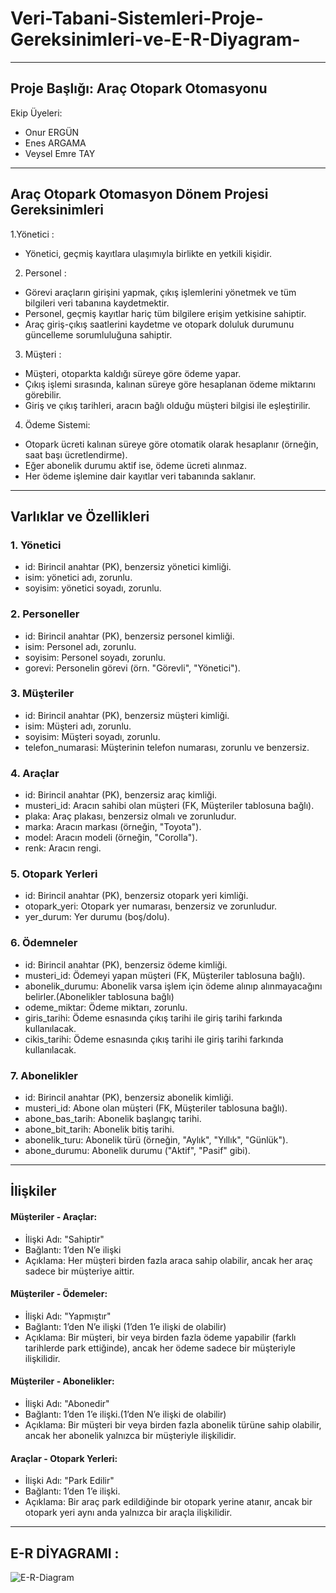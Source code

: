 # Veri-Tabani-Sistemleri-Proje-Gereksinimleri-ve-E-R-Diyagram-
---
## Proje Başlığı: Araç Otopark Otomasyonu
Ekip Üyeleri:
- Onur ERGÜN
- Enes ARGAMA
- Veysel Emre TAY
***
## Araç Otopark Otomasyon Dönem Projesi Gereksinimleri

1.Yönetici :
- Yönetici, geçmiş kayıtlara ulaşımıyla birlikte en yetkili kişidir.

2. Personel :
- Görevi araçların girişini yapmak, çıkış işlemlerini yönetmek ve tüm bilgileri veri tabanına kaydetmektir.
- Personel, geçmiş kayıtlar hariç tüm bilgilere erişim yetkisine sahiptir.
- Araç giriş-çıkış saatlerini kaydetme ve otopark doluluk durumunu güncelleme sorumluluğuna sahiptir.

3. Müşteri :
- Müşteri, otoparkta kaldığı süreye göre ödeme yapar.
- Çıkış işlemi sırasında, kalınan süreye göre hesaplanan ödeme miktarını görebilir.
- Giriş ve çıkış tarihleri, aracın bağlı olduğu müşteri bilgisi ile eşleştirilir.

4. Ödeme Sistemi:
- Otopark ücreti kalınan süreye göre otomatik olarak hesaplanır (örneğin, saat başı ücretlendirme).
- Eğer abonelik durumu aktif ise, ödeme ücreti alınmaz.
- Her ödeme işlemine dair kayıtlar veri tabanında saklanır.

---
## Varlıklar ve Özellikleri 

### 1. Yönetici
- id: Birincil anahtar (PK), benzersiz yönetici kimliği.
- isim: yönetici adı, zorunlu.
- soyisim: yönetici soyadı, zorunlu.

### 2. Personeller
- id: Birincil anahtar (PK), benzersiz personel kimliği.
- isim: Personel adı, zorunlu.
- soyisim: Personel soyadı, zorunlu.
- gorevi: Personelin görevi (örn. "Görevli", "Yönetici").
   
### 3. Müşteriler
- id: Birincil anahtar (PK), benzersiz müşteri kimliği.
- isim: Müşteri adı, zorunlu.
- soyisim: Müşteri soyadı, zorunlu.
- telefon_numarasi: Müşterinin telefon numarası, zorunlu ve benzersiz.

### 4. Araçlar
- id: Birincil anahtar (PK), benzersiz araç kimliği.
- musteri_id: Aracın sahibi olan müşteri (FK, Müşteriler tablosuna bağlı).
- plaka: Araç plakası, benzersiz olmalı ve zorunludur.
- marka: Aracın markası (örneğin, "Toyota").
- model: Aracın modeli (örneğin, "Corolla").
- renk: Aracın rengi.

### 5. Otopark Yerleri
- id: Birincil anahtar (PK), benzersiz otopark yeri kimliği.
- otopark_yeri: Otopark yer numarası, benzersiz ve zorunludur.
- yer_durum: Yer durumu (boş/dolu).

### 6. Ödemneler
- id: Birincil anahtar (PK), benzersiz ödeme kimliği.
- musteri_id: Ödemeyi yapan müşteri (FK, Müşteriler tablosuna bağlı).
- abonelik_durumu: Abonelik varsa işlem için ödeme alınıp alınmayacağını belirler.(Abonelikler tablosuna bağlı) 
- odeme_miktar: Ödeme miktarı, zorunlu.
- giris_tarihi: Ödeme esnasında çıkış tarihi ile giriş tarihi farkında kullanılacak.
- cikis_tarihi: Ödeme esnasında çıkış tarihi ile giriş tarihi farkında kullanılacak.

### 7. Abonelikler
- id: Birincil anahtar (PK), benzersiz abonelik kimliği.
- musteri_id: Abone olan müşteri (FK, Müşteriler tablosuna bağlı).
- abone_bas_tarih: Abonelik başlangıç tarihi.
- abone_bit_tarih: Abonelik bitiş tarihi.
- abonelik_turu: Abonelik türü (örneğin, "Aylık", "Yıllık", "Günlük").
- abone_durumu: Abonelik durumu ("Aktif", "Pasif" gibi).
---

## İlişkiler

#### Müşteriler - Araçlar:
- İlişki Adı: "Sahiptir"
- Bağlantı: 1’den N’e ilişki
- Açıklama: Her müşteri birden fazla araca sahip olabilir, ancak her araç sadece bir müşteriye aittir.
  
#### Müşteriler - Ödemeler:
- İlişki Adı: "Yapmıştır"
- Bağlantı: 1’den N’e ilişki (1’den 1’e ilişki de olabilir)
- Açıklama: Bir müşteri, bir veya birden fazla ödeme yapabilir (farklı tarihlerde park ettiğinde), ancak her ödeme sadece bir müşteriyle ilişkilidir.

#### Müşteriler - Abonelikler:
- İlişki Adı: "Abonedir"
- Bağlantı: 1’den 1’e ilişki.(1’den N’e ilişki de olabilir)
- Açıklama: Bir müşteri bir veya birden fazla abonelik türüne sahip olabilir, ancak her abonelik yalnızca bir müşteriyle ilişkilidir.

#### Araçlar - Otopark Yerleri:
- İlişki Adı: "Park Edilir"
- Bağlantı: 1’den 1’e ilişki.
- Açıklama: Bir araç park edildiğinde bir otopark yerine atanır, ancak bir otopark yeri aynı anda yalnızca bir araçla ilişkilidir.

---
## E-R DİYAGRAMI : 
![E-R-Diagram](https://github.com/user-attachments/assets/c6a7f134-d496-41ab-8565-db34da146ec5)
